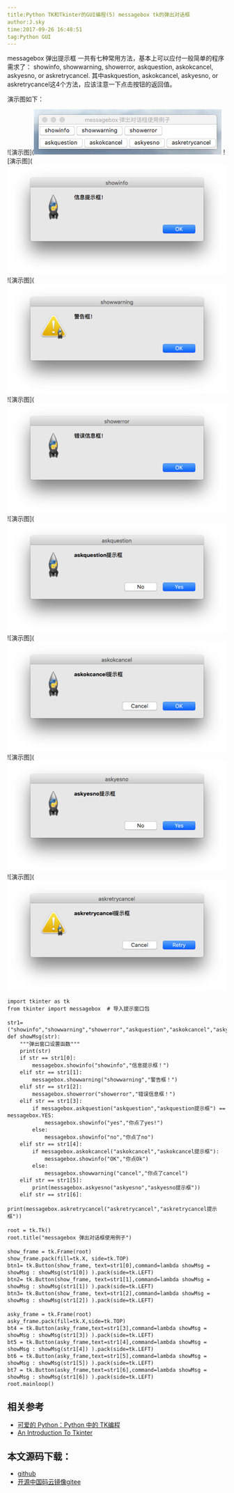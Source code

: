 ```yaml
---
title:Python TK和Tkinter的GUI编程(5) messagebox tk的弹出对话框
author:J.sky
time:2017-09-26 16:48:51
tag:Python GUI
---
```


messagebox 弹出提示框 一共有七种常用方法，基本上可以应付一般简单的程序需求了：
showinfo, showwarning, showerror, askquestion, askokcancel, askyesno, or askretrycancel.
其中askquestion, askokcancel, askyesno, or askretrycancel这4个方法，应该注意一下点击按钮的返回值。

演示图如下：

![演示图](![输入图片说明](assets/images/media/upload/2017/09/Snip20170926_5.png)
![演示图](![输入图片说明](assets/images/media/upload/2017/09/Snip20170926_6.png)
![演示图](![输入图片说明](assets/images/media/upload/2017/09/Snip20170926_7.png)
![演示图](![输入图片说明](assets/images/media/upload/2017/09/Snip20170926_8.png)
![演示图](![输入图片说明](assets/images/media/upload/2017/09/Snip20170926_9.png)
![演示图](![输入图片说明](assets/images/media/upload/2017/09/Snip20170926_10.png)
![演示图](![输入图片说明](assets/images/media/upload/2017/09/Snip20170926_11.png)
![演示图](![输入图片说明](assets/images/media/upload/2017/09/Snip20170926_12.png)

<pre><code class="python">import tkinter as tk
from tkinter import messagebox  # 导入提示窗口包

str1=("showinfo","showwarning","showerror","askquestion","askokcancel","askyesno","askretrycancel")
def showMsg(str):
    """弹出窗口设置函数"""
    print(str)
    if str == str1[0]:
        messagebox.showinfo("showinfo","信息提示框！")
    elif str == str1[1]:
        messagebox.showwarning("showwarning","警告框！")
    elif str == str1[2]:
        messagebox.showerror("showerror","错误信息框！")
    elif str == str1[3]:
        if messagebox.askquestion("askquestion","askquestion提示框") == messagebox.YES:
            messagebox.showinfo("yes","你点了yes!")
        else:
            messagebox.showinfo("no","你点了no")
    elif str == str1[4]:
        if messagebox.askokcancel("askokcancel","askokcancel提示框"):
            messagebox.showinfo("OK","你点Ok")
        else:
            messagebox.showwarning("cancel","你点了cancel")
    elif str == str1[5]:    
        print(messagebox.askyesno("askyesno","askyesno提示框"))
    elif str == str1[6]:    
        print(messagebox.askretrycancel("askretrycancel","askretrycancel提示框"))

root = tk.Tk()
root.title("messagebox 弹出对话框使用例子")

show_frame = tk.Frame(root)
show_frame.pack(fill=tk.X, side=tk.TOP)
btn1= tk.Button(show_frame, text=str1[0],command=lambda showMsg = showMsg : showMsg(str1[0]) ).pack(side=tk.LEFT)
btn2= tk.Button(show_frame, text=str1[1],command=lambda showMsg = showMsg : showMsg(str1[1]) ).pack(side=tk.LEFT)
btn3= tk.Button(show_frame, text=str1[2],command=lambda showMsg = showMsg : showMsg(str1[2]) ).pack(side=tk.LEFT)

asky_frame = tk.Frame(root)
asky_frame.pack(fill=tk.X,side=tk.TOP)
bt4 = tk.Button(asky_frame,text=str1[3],command=lambda showMsg = showMsg : showMsg(str1[3]) ).pack(side=tk.LEFT)
bt5 = tk.Button(asky_frame,text=str1[4],command=lambda showMsg = showMsg : showMsg(str1[4]) ).pack(side=tk.LEFT)
bt6 = tk.Button(asky_frame,text=str1[5],command=lambda showMsg = showMsg : showMsg(str1[5]) ).pack(side=tk.LEFT)
bt7 = tk.Button(asky_frame,text=str1[6],command=lambda showMsg = showMsg : showMsg(str1[6]) ).pack(side=tk.LEFT)
root.mainloop()
</code></pre>

## 相关参考

+ [可爱的 Python：Python 中的 TK编程](https://www.ibm.com/developerworks/cn/linux/sdk/python/charm-12/index.html)
+ [An Introduction To Tkinter](http://effbot.org/tkinterbook/tkinter-index.htm)

## 本文源码下载：

+ [github](https://github.com/bosichong/17python.com/tree/master/gui)
+ [开源中国码云镜像gitee](https://gitee.com/J_Sky/17python.com/tree/master/gui)